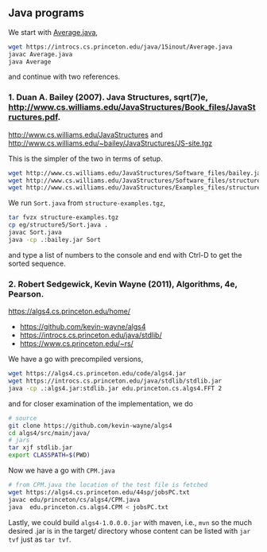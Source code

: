 ## Java programs

We start with [Average.java](https://introcs.cs.princeton.edu/java/15inout/Average.java),
```bash
wget https://introcs.cs.princeton.edu/java/15inout/Average.java
javac Average.java
java Average
```
and continue with two references.

### 1. Duan A. Bailey (2007). **Java Structures**, sqrt(7)e, http://www.cs.williams.edu/JavaStructures/Book_files/JavaStructures.pdf.

http://www.cs.williams.edu/JavaStructures and http://www.cs.williams.edu/~bailey/JavaStructures/JS-site.tgz

This is the simpler of the two in terms of setup.

```bash
wget http://www.cs.williams.edu/JavaStructures/Software_files/bailey.jar
wget http://www.cs.williams.edu/JavaStructures/Software_files/structure-source.tgz
wget http://www.cs.williams.edu/JavaStructures/Examples_files/structure-examples.tgz
```
We run `Sort.java` from `structure-examples.tgz`,
```bash
tar fvzx structure-examples.tgz
cp eg/structure5/Sort.java .
javac Sort.java
java -cp .:bailey.jar Sort
```
and type a list of numbers to the console and end with Ctrl-D to get the sorted sequence.

### 2. Robert Sedgewick, Kevin Wayne (2011), **Algorithms, 4e**, Pearson.

https://algs4.cs.princeton.edu/home/

  * https://github.com/kevin-wayne/algs4
  * https://introcs.cs.princeton.edu/java/stdlib/
  * https://www.cs.princeton.edu/~rs/

We have a go with precompiled versions,
```bash
wget https://algs4.cs.princeton.edu/code/algs4.jar
wget https://introcs.cs.princeton.edu/java/stdlib/stdlib.jar
java -cp .:algs4.jar:stdlib.jar edu.princeton.cs.algs4.FFT 2
```
and for closer examination of the implementation, we do
```bash
# source
git clone https://github.com/kevin-wayne/algs4
cd algs4/src/main/java/
# jars
tar xjf stdlib.jar
export CLASSPATH=$(PWD)
```
Now we have a go with `CPM.java`
```bash
# from CPM.java the location of the test file is fetched
wget https://algs4.cs.princeton.edu/44sp/jobsPC.txt
javac edu/princeton/cs/algs4/CPM.java
java  edu.princeton.cs.algs4.CPM < jobsPC.txt
```
Lastly, we could build `algs4-1.0.0.0.jar` with maven, i.e., `mvn` so the much desired .jar is in the target/ directory whose content can be listed with `jar tvf` just as `tar tvf`.
